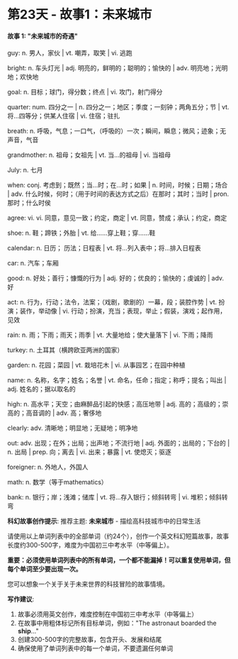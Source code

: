 # 第23天 - 故事1：未来城市

#### 故事 1: "未来城市的奇遇"

guy: n. 男人，家伙 | vt. 嘲弄，取笑 | vi. 逃跑

bright: n. 车头灯光 | adj. 明亮的，鲜明的；聪明的；愉快的 | adv. 明亮地；光明地；欢快地

goal: n. 目标；球门，得分数；终点 | vi. 攻门，射门得分

quarter: num. 四分之一 | n. 四分之一；地区；季度；一刻钟；两角五分；节 | vt. 将…四等分；供某人住宿 | vi. 住宿；驻扎

breath: n. 呼吸，气息；一口气，（呼吸的）一次；瞬间，瞬息；微风；迹象；无声音，气音

grandmother: n. 祖母；女祖先 | vt. 当…的祖母 | vi. 当祖母

July: n. 七月

when: conj. 考虑到；既然；当…时；在…时；如果 | n. 时间，时候；日期；场合 | adv. 什么时候，何时；（用于时间的表达方式之后）在那时；其时；当时 | pron. 那时；什么时侯

agree: vi. vi. 同意，意见一致；约定，商定 | vt. 同意，赞成；承认；约定，商定

shoe: n. 鞋；蹄铁；外胎 | vt. 给……穿上鞋；穿……鞋

calendar: n. 日历； 历法；日程表 | vt. 将…列入表中；将…排入日程表

car: n. 汽车；车厢

good: n. 好处；善行；慷慨的行为 | adj. 好的；优良的；愉快的；虔诚的 | adv. 好

act: n. 行为，行动；法令，法案；（戏剧，歌剧的）一幕，段；装腔作势 | vt. 扮演；装作，举动像 | vi. 行动；扮演，充当；表现，举止；假装，演戏；起作用，见效

rain: n. 雨；下雨；雨天；雨季 | vt. 大量地给；使大量落下 | vi. 下雨；降雨

turkey: n. 土耳其（横跨欧亚两洲的国家）

garden: n. 花园；菜园 | vt. 栽培花木 | vi. 从事园艺；在园中种植

name: n. 名称，名字；姓名；名誉 | vt. 命名，任命；指定；称呼；提名；叫出 | adj. 姓名的；据以取名的

high: n. 高水平；天空；由麻醉品引起的快感；高压地带 | adj. 高的；高级的；崇高的；高音调的 | adv. 高；奢侈地

clearly: adv. 清晰地；明显地；无疑地；明净地

out: adv. 出现；在外；出局；出声地；不流行地 | adj. 外面的；出局的；下台的 | n. 出局 | prep. 向；离去 | vi. 出来；暴露 | vt. 使熄灭；驱逐

foreigner: n. 外地人，外国人

math: n. 数学（等于mathematics）

bank: n. 银行；岸；浅滩；储库 | vt. 将…存入银行；倾斜转弯 | vi. 堆积；倾斜转弯

**科幻故事创作提示**:
推荐主题: **未来城市** - 描绘高科技城市中的日常生活

请使用以上单词列表中的全部单词（约24个），创作一个英文科幻短篇故事，故事长度约300-500字，难度为中国初三中考水平（中等偏上）。

**重要：必须使用单词列表中的所有单词，一个都不能漏掉！可以重复使用单词，但每个单词至少要出现一次。**

您可以想象一个关于关于未来世界的科技冒险的故事情境。

**写作建议**: 
1. 故事必须用英文创作，难度控制在中国初三中考水平（中等偏上）
2. 在故事中用粗体标记所有目标单词，例如："The astronaut boarded the **ship**..."
3. 创建300-500字的完整故事，包含开头、发展和结尾
4. 确保使用了单词列表中的每一个单词，不要遗漏任何单词
